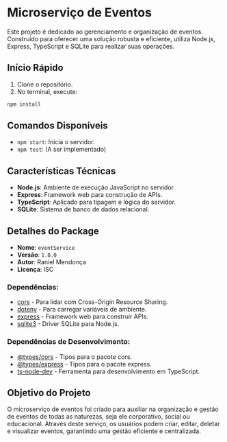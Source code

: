 # Microserviço de Eventos

Este projeto é dedicado ao gerenciamento e organização de eventos. Construído para oferecer uma solução robusta e eficiente, utiliza Node.js, Express, TypeScript e SQLite para realizar suas operações.

## Início Rápido

1. Clone o repositório.
2. No terminal, execute:

```javascript
npm install
```

## Comandos Disponíveis

- `npm start`: Inicia o servidor.
- `npm test`: (A ser implementado)

## Características Técnicas

- **Node.js**: Ambiente de execução JavaScript no servidor.
- **Express**: Framework web para construção de APIs.
- **TypeScript**: Aplicado para tipagem e lógica do servidor.
- **SQLite**: Sistema de banco de dados relacional.

## Detalhes do Package

- **Nome**: `eventService`
- **Versão**: `1.0.0`
- **Autor**: Raniel Mendonça
- **Licença**: ISC

### Dependências:

- [cors](https://www.npmjs.com/package/cors) - Para lidar com Cross-Origin Resource Sharing.
- [dotenv](https://www.npmjs.com/package/dotenv) - Para carregar variáveis de ambiente.
- [express](https://www.npmjs.com/package/express) - Framework web para construir APIs.
- [sqlite3](https://www.npmjs.com/package/sqlite3) - Driver SQLite para Node.js.

### Dependências de Desenvolvimento:

- [@types/cors](https://www.npmjs.com/package/@types/cors) - Tipos para o pacote cors.
- [@types/express](https://www.npmjs.com/package/@types/express) - Tipos para o pacote express.
- [ts-node-dev](https://www.npmjs.com/package/ts-node-dev) - Ferramenta para desenvolvimento em TypeScript.

## Objetivo do Projeto

O microserviço de eventos foi criado para auxiliar na organização e gestão de eventos de todas as naturezas, seja ele corporativo, social ou educacional. Através deste serviço, os usuários podem criar, editar, deletar e visualizar eventos, garantindo uma gestão eficiente e centralizada.
